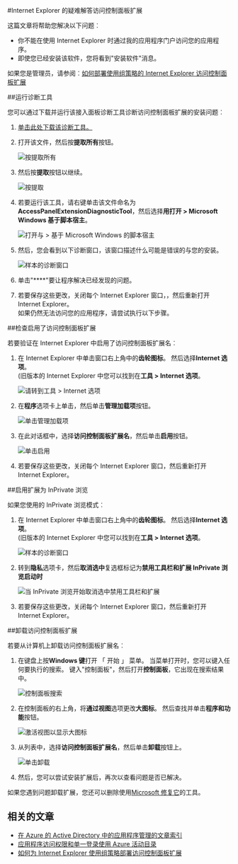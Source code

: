 <properties
    pageTitle="Internet Explorer 的疑难解答访问控制面板扩展名 |Microsoft Azure"
    description="如何使用组策略来部署我的应用程序门户的 Internet Explorer 加载项。"
    services="active-directory"
    documentationCenter=""
    authors="MarkusVi"
    manager="femila"
    editor=""/>

<tags
    ms.service="active-directory"
    ms.devlang="na"
    ms.topic="article"
    ms.tgt_pltfrm="na"
    ms.workload="identity"
    ms.date="08/16/2016"
    ms.author="markvi"/>

#<a name="troubleshooting-the-access-panel-extension-for-internet-explorer"></a>Internet Explorer 的疑难解答访问控制面板扩展

这篇文章将帮助您解决以下问题︰

- 你不能在使用 Internet Explorer 时通过我的应用程序门户访问您的应用程序。
- 即使您已经安装该软件，您将看到"安装软件"消息。

如果您是管理员，请参阅︰[如何部署使用组策略的 Internet Explorer 访问控制面板扩展](active-directory-saas-ie-group-policy.md)

##<a name="run-the-diagnostic-tool"></a>运行诊断工具

您可以通过下载并运行该接入面板诊断工具诊断访问控制面板扩展的安装问题︰

1. [单击此处下载该诊断工具。](https://account.activedirectory.windowsazure.com/applications/AccessPanelExtensionDiagnosticTool/AccessPanelExtensionDiagnosticTool.zip)

2. 打开该文件，然后按**提取所有**按钮。

    ![按提取所有](./media/active-directory-saas-ie-troubleshooting/extract1.png)

3. 然后按**提取**按钮以继续。

    ![按提取](./media/active-directory-saas-ie-troubleshooting/extract2.png)

4. 若要运行该工具，请右键单击该文件命名为**AccessPanelExtensionDiagnosticTool**，然后选择**用打开 > Microsoft Windows 基于脚本宿主**。

    ![打开与 > 基于 Microsoft Windows 的脚本宿主](./media/active-directory-saas-ie-troubleshooting/open_tool.png)

5. 然后，您会看到以下诊断窗口，该窗口描述什么可能是错误的与您的安装。

    ![样本的诊断窗口](./media/active-directory-saas-ie-troubleshooting/tool_preview.png)

6. 单击"****"要让程序解决已经发现的问题。

7. 若要保存这些更改，关闭每个 Internet Explorer 窗口，，然后重新打开 Internet Explorer。<br />如果仍然无法访问您的应用程序，请尝试执行以下步骤。

##<a name="check-that-the-access-panel-extension-is-enabled"></a>检查启用了访问控制面板扩展

若要验证在 Internet Explorer 中启用了访问控制面板扩展名︰

1. 在 Internet Explorer 中单击窗口右上角中的**齿轮图标**。 然后选择**Internet 选项**。<br />(旧版本的 Internet Explorer 中您可以找到在**工具 > Internet 选项**。

    ![请转到工具 > Internet 选项](./media/active-directory-saas-ie-troubleshooting/internetoptions.png)

2. 在**程序**选项卡上单击，然后单击**管理加载项**按钮。

    ![单击管理加载项](./media/active-directory-saas-ie-troubleshooting/internetoptions_programs.png)

3. 在此对话框中，选择**访问控制面板扩展名**，然后单击**启用**按钮。

    ![单击启用](./media/active-directory-saas-ie-troubleshooting/enableaddon.png)

4. 若要保存这些更改，关闭每个 Internet Explorer 窗口，然后重新打开 Internet Explorer。

##<a name="enable-extensions-for-inprivate-browsing"></a>启用扩展为 InPrivate 浏览

如果您使用的 InPrivate 浏览模式︰

1. 在 Internet Explorer 中单击窗口右上角中的**齿轮图标**。 然后选择**Internet 选项**。<br />(旧版本的 Internet Explorer 中您可以找到在**工具 > Internet 选项**。

    ![样本的诊断窗口](./media/active-directory-saas-ie-troubleshooting/inprivateoptions.png)

2. 转到**隐私**选项卡，然后**取消选中**复选框标记为**禁用工具栏和扩展 InPrivate 浏览启动时**</p>

    ![当 InPrivate 浏览开始取消选中禁用工具栏和扩展](./media/active-directory-saas-ie-troubleshooting/enabletoolbars.png)

3. 若要保存这些更改，关闭每个 Internet Explorer 窗口，然后重新打开 Internet Explorer。

##<a name="uninstall-the-access-panel-extension"></a>卸载访问控制面板扩展

若要从计算机上卸载访问控制面板扩展名︰

1. 在键盘上按**Windows 键**打开 「 开始 」 菜单。 当菜单打开时，您可以键入任何要执行的搜索。 键入"控制面板"，然后打开**控制面板**，它出现在搜索结果中。

    ![控制面板搜索](./media/active-directory-saas-ie-troubleshooting/search_sm.png)

2. 在控制面板的右上角，将**通过视图**选项更改**大图标**。 然后查找并单击**程序和功能**按钮。

    ![激活视图以显示大图标](./media/active-directory-saas-ie-troubleshooting/control_panel.png)

3. 从列表中，选择**访问控制面板扩展名**，然后单击**卸载**按钮上。

    ![单击卸载](./media/active-directory-saas-ie-troubleshooting/uninstall.png)

4. 然后，您可以尝试安装扩展后，再次以查看问题是否已解决。

如果您遇到问题卸载扩展，您还可以删除使用[Microsoft 修复它](https://go.microsoft.com/?linkid=9779673)的工具。

## <a name="related-articles"></a>相关的文章

- [在 Azure 的 Active Directory 中的应用程序管理的文章索引](active-directory-apps-index.md)
- [应用程序访问权限和单一登录使用 Azure 活动目录](active-directory-appssoaccess-whatis.md)
- [如何为 Internet Explorer 使用组策略部署访问控制面板扩展](active-directory-saas-ie-group-policy.md)
